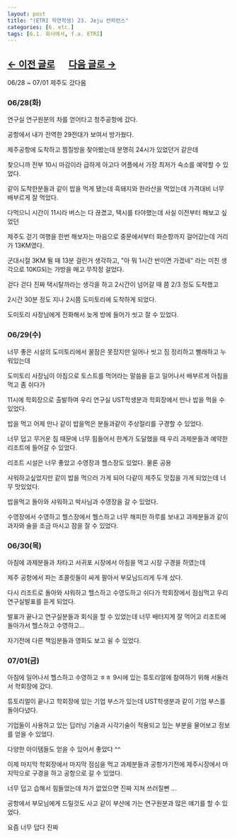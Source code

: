 ```yaml
---
layout: post
title: "(ETRI 학연학생) 23. Jeju 컨퍼런스"
categories: [6. etc.]
tags: [6.1. 회사에서, f.a. ETRI]
---
```


## [←  이전 글로](https://maizer2.github.io/6.%20etc2022/2022/07/06/(ETRI-학연학생)-22.-ubuntu-server.html) 　 [다음 글로 →](https://maizer2.github.io/6.%20etc2022/2022/07/00/(ETRI-학연학생)-24.-.html)

06/28 ~ 07/01 제주도 갔다옴

### 06/28(화)

연구실 연구원분의 차를 얻어타고 청주공항에 갔다.

공항에서 내가 전역한 29전대가 보여서 방가웠다.

제주공항에 도착하고 찜질방을 찾아봤는데 분명히 24시가 있었던거 같은데

찾으니까 전부 10시 마감이라 급하게 아고다 어플에서 가장 최저가 숙소를 예약할 수 있었다.

같이 도착한분들과 같이 밥을 먹게 됐는데 흑돼지와 한라산을 먹었는데 가격대비 너무 배부르게 잘 먹었다.

다먹으니 시간이 11시라 버스는 다 끊겼고, 택시를 타야했는데 사실 이전부터 해보고 싶었던

제주도 걷기 여행을 한번 해보자는 마음으로 중문에서부터 화순항까지 걸어갔는데 거리가 13KM였다.

군대시절 3KM 뛸 때 13분 걸린거 생각하고, "아 뭐 1시간 반이면 가겠네" 라는 미친 생각으로 10KG되는 가방을 매고 무작정 걸었다.

걷다 걷다 진짜 택시탈까라는 생각을 하고 2시간이 넘어갈 때 쯤 2/3 정도 도착했고

2시간 30분 정도 지나 2시쯤 도미토리에 도착하게 되었다.

도미토리 사장님에게 전화해서 늦게 방에 들어가 씻고 잘 수 있었다.

### 06/29(수)

너무 좋은 시설의 도미토리에서 꿀잠은 못잤지만 일어나 씻고 짐 정리하고 빨래하고 누워있는데

도미토리 사장님이 아침으로 토스트를 먹어라는 말씀을 듣고 일어나서 배부르게 아침을 먹고 좀 쉬다가

11시에 학회장으로 출발하여 우리 연구실 UST학생분과 학회장에서 만나 밥을 먹을 수 있었다.

밥을 먹고 어제 만나 같이 밥을먹은 분들과같이 주상절리를 구경할 수 있었다.

너무 덥고 무거운 짐 때문에 너무 힘들어서 한계가 도달했을 때 우리 과제분들과 예약한 리조트에 들어갈 수 있었다.

리조트 시설은 너무 좋았고 수영장과 헬스장도 있었다. 물론 공용

샤워하고싶었지만 같이 밥을 먹으러 가게 되어 다같이 제주도 맛집을 가게 되었는데 너무 맛있었다.

밥을먹고 돌아와 샤워하고 박사님과 수영장을 갈 수 있었다.

수영장에서 수영하고 헬스장에서 헬스하고 너무 해피한 하루를 보내고 과제분들과 같이 과자와 술을 조금 마시고 잠을 잘 수 있었다.

### 06/30(목)

아침에 과제분들과 차타고 서귀포 시장에서 아침을 먹고 시장 구경을 하였는데

제주 공항에서 파는 초콜릿들이 싸게 팔아서 부모님드리게 두개 샀다.

다시 리조트로 돌아와 샤워하고 헬스하고 수영도하고 쉬다가 학회장에서 점심먹고 우리 연구실발표를 듣게 되었다.

발표가 끝나고 연구실분들과 회식을 할 수 있었는데 너무 배터지게 잘 먹어고 리조트에 돌아가서 헬스하고 수영하고...

자기전에 다른 책임분들과 영화도 보고 쉴 수 있었다.

### 07/01(금)

아침에 일어나서 헬스하고 수영하고 ㅎㅎ 9시에 있는 튜토리얼에 참여하기 위해 서둘러서 학회장에 갔다.

튜토리얼이 끝나고 학회장에 있는 기업 부스가 있는데 UST학생분과 같이 기업 부스를 돌아다녔다.

기업들이 사용하고 있는 딥러닝 기술과 시각기술이 적용되고 있는 부분을 물어보고 정보를 얻을 수 있었다.

다양한 아이템들도 얻을 수 있어서 좋았다 ^^

이제 마지막 학회장에서 마지막 점심을 먹고 과제분들과 공항가기전에 제주시장에서 마지막으로 구경을 하고 공항으로 갈 수 있었다.

너무 덥고 습해서 힘들었는데 차가 없었으면 진짜 지쳐 쓰러질뻔 ...

공항에서 부모님에게 드릴것도 사고 같이 부산에 가는 연구원분과 많은 얘기를 할 수 있었다.

요즘 너무 덥다 진짜